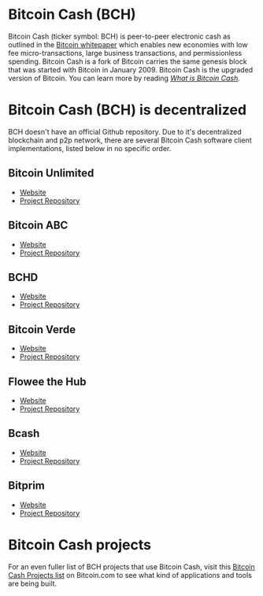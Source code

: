 # Bitcoin Cash (BCH)

Bitcoin Cash (ticker symbol: BCH) is peer-to-peer electronic cash as outlined in the [Bitcoin whitepaper](http://bitcoin.com/bitcoin.pdf) which enables new economies with low fee micro-transactions, large business transactions, and permissionless spending. Bitcoin Cash is a fork of Bitcoin carries the same genesis block that was started with Bitcoin in January 2009. Bitcoin Cash is the upgraded version of Bitcoin. You can learn more by reading *[What is Bitcoin Cash](https://www.bitcoin.com/get-started/what-is-bitcoin-cash)*.

# Bitcoin Cash (BCH) is decentralized

BCH doesn't have an official Github repository. Due to it's decentralized blockchain and p2p network, there are several Bitcoin Cash software client implementations, listed below in no specific order. 

## Bitcoin Unlimited 
* [Website](https://www.bitcoinunlimited.info/)
* [Project Repository](https://github.com/BitcoinUnlimited/BitcoinUnlimited)

## Bitcoin ABC 
* [Website](https://www.bitcoinabc.org/)
* [Project Repository](https://github.com/Bitcoin-ABC/bitcoin-abc)

## BCHD
* [Website](https://bchd.cash/)
* [Project Repository](https://github.com/gcash/bchd)

## Bitcoin Verde
* [Website](https://bitcoinverde.org/documentation/)
* [Project Repository](https://github.com/SoftwareVerde/bitcoin-verde)

## Flowee the Hub
* [Website](https://flowee.org/)
* [Project Repository](https://gitlab.com/FloweeTheHub)

## Bcash
* [Website](https://bcoin.io/)
* [Project Repository](https://github.com/bcoin-org/bcash)

## Bitprim 
* [Website](https://www.bitprim.org/)
* [Project Repository](https://github.com/bitprim)

# Bitcoin Cash projects 

For an even fuller list of BCH projects that use Bitcoin Cash, visit this [Bitcoin Cash Projects list](https://www.bitcoin.com/bitcoin-cash-projects/) on Bitcoin.com to see what kind of applications and tools are being built.
